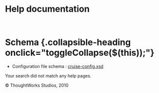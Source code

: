 Help documentation
==================

 

Schema {.collapsible-heading onclick="toggleCollapse($(this));"}
======

-   Configuration file schema :
    [cruise-config.xsd](resources/cruise-config.xsd)

Your search did not match any help pages.



© ThoughtWorks Studios, 2010

